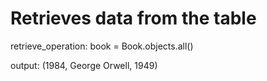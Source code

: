 # Retrieves data from the table

retrieve_operation: book = Book.objects.all()

output: (1984, George Orwell, 1949)